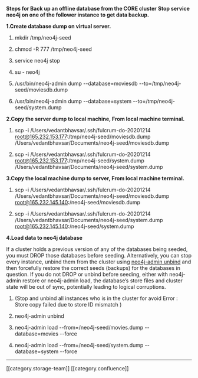  **Steps for Back up an offline database from the CORE cluster**  **Stop service neo4j on one of the follower instance to get data backup.** 

 **1.Create database dump on virtual server.** 


1. mkdir /tmp/neo4j-seed


1. chmod -R 777 /tmp/neo4j-seed


1. service neo4j stop


1. su - neo4j


1. /usr/bin/neo4j-admin dump --database=moviesdb --to=/tmp/neo4j-seed/moviesdb.dump


1. /usr/bin/neo4j-admin dump --database=system --to=/tmp/neo4j-seed/system.dump





 **2.Copy the server dump to local machine, From local machine terminal.** 


1. scp -i /Users/vedantbhavsar/.ssh/fulcrum-do-20201214 [root@165.232.153.177](mailto:root@165.232.153.177):/tmp/neo4j-seed/moviesdb.dump /Users/vedantbhavsar/Documents/neo4j-seed/moviesdb.dump


1. scp -i /Users/vedantbhavsar/.ssh/fulcrum-do-20201214 [root@165.232.153.177](mailto:root@165.232.153.177):/tmp/neo4j-seed/system.dump /Users/vedantbhavsar/Documents/neo4j-seed/system.dump





 **3.Copy the local machine dump to server, From local machine terminal.** 


1. scp -i /Users/vedantbhavsar/.ssh/fulcrum-do-20201214 /Users/vedantbhavsar/Documents/neo4j-seed/moviesdb.dump [root@165.232.145.140](mailto:root@165.232.145.140):/neo4j-seed/moviesdb.dump


1. scp -i /Users/vedantbhavsar/.ssh/fulcrum-do-20201214 /Users/vedantbhavsar/Documents/neo4j-seed/system.dump [root@165.232.145.140](mailto:root@165.232.145.140):/neo4j-seed/system.dump





 **4.Load data to neo4j database** 

If a cluster holds a previous version of any of the databases being seeded, you must DROP those databases before seeding. Alternatively, you can stop every instance, unbind them from the cluster using [neo4j-admin unbind](https://neo4j.com/docs/operations-manual/current/tools/unbind/#neo4j-admin-unbind) and then forcefully restore the correct seeds (backups) for the databases in question. If you do not DROP or unbind before seeding, either with neo4j-admin restore or neo4j-admin load, the database’s store files and cluster state will be out of sync, potentially leading to logical corruptions.


1. (Stop and unbind all instances who is in the cluster for avoid Error : Store copy failed due to store ID mismatch )


1. neo4j-admin unbind


1. neo4j-admin load --from=/neo4j-seed/movies.dump --database=movies --force


1. neo4j-admin load --from=/neo4j-seed/system.dump --database=system --force





*****

[[category.storage-team]] 
[[category.confluence]] 
